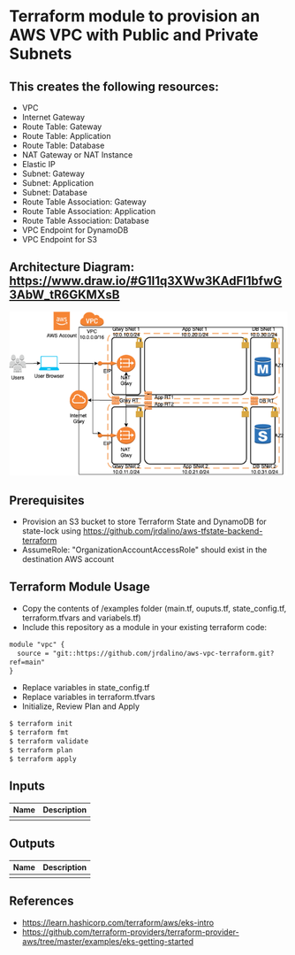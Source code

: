 # Terraform module to provision an AWS VPC with Public and Private Subnets

## This creates the following resources:
- VPC
- Internet Gateway
- Route Table: Gateway
- Route Table: Application
- Route Table: Database
- NAT Gateway or NAT Instance
- Elastic IP
- Subnet: Gateway
- Subnet: Application
- Subnet: Database
- Route Table Association: Gateway
- Route Table Association: Application
- Route Table Association: Database
- VPC Endpoint for DynamoDB
- VPC Endpoint for S3

## Architecture Diagram: https://www.draw.io/#G1I1q3XWw3KAdFl1bfwG3AbW_tR6GKMXsB
![Image description](https://github.com/jrdalino/aws-vpc-terraform/blob/main/images/aws_vpc_architecture_diagram.png)

## Prerequisites
- Provision an S3 bucket to store Terraform State and DynamoDB for state-lock using https://github.com/jrdalino/aws-tfstate-backend-terraform
- AssumeRole: "OrganizationAccountAccessRole" should exist in the destination AWS account

## Terraform Module Usage
- Copy the contents of /examples folder (main.tf, ouputs.tf, state_config.tf, terraform.tfvars and variabels.tf)
- Include this repository as a module in your existing terraform code:
```
module "vpc" {
  source = "git::https://github.com/jrdalino/aws-vpc-terraform.git?ref=main"
}
```
- Replace variables in state_config.tf
- Replace variables in terraform.tfvars
- Initialize, Review Plan and Apply
```
$ terraform init
$ terraform fmt
$ terraform validate
$ terraform plan
$ terraform apply
```

## Inputs
| Name | Description |
|------|-------------|
| | |

## Outputs
| Name | Description |
|------|-------------|
| | |

## References
- https://learn.hashicorp.com/terraform/aws/eks-intro
- https://github.com/terraform-providers/terraform-provider-aws/tree/master/examples/eks-getting-started
